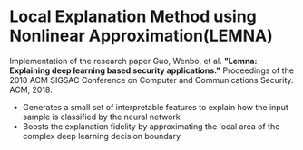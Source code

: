 # Local Explanation Method using Nonlinear Approximation(LEMNA)

Implementation of the research paper Guo, Wenbo, et al. **"Lemna: Explaining deep learning based security applications."** Proceedings of the 2018 ACM SIGSAC Conference on Computer and Communications Security. ACM, 2018.

- Generates a small set of interpretable features to explain how the input sample is classified by the neural network
- Boosts the explanation fidelity by approximating the local area of the complex deep learning decision boundary

